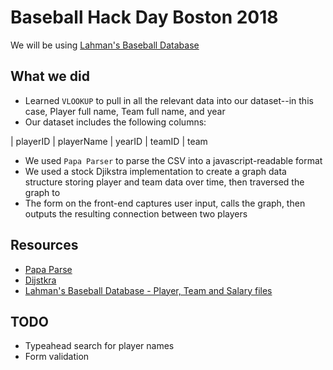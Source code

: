 # Baseball Hack Day Boston 2018

We will be using [Lahman's Baseball Database](http://www.seanlahman.com/baseball-archive/statistics)

## What we did
* Learned `VLOOKUP` to pull in all the relevant data into our dataset--in this case, Player full name, Team full name, and year
* Our dataset includes the following columns:

| playerID	| playerName | 	yearID	| teamID	| team
* We used `Papa Parser` to parse the CSV into a javascript-readable format
* We used a stock Djikstra implementation to create a graph data structure storing player and team data over time, then traversed the graph to 
* The form on the front-end captures user input, calls the graph, then outputs the resulting connection between two players

## Resources
* [Papa Parse](https://www.papaparse.com/)
* [Dijstkra]()
* [Lahman's Baseball Database - Player, Team and Salary files](http://www.seanlahman.com/baseball-archive/statistics)


## TODO
* Typeahead search for player names
* Form validation
